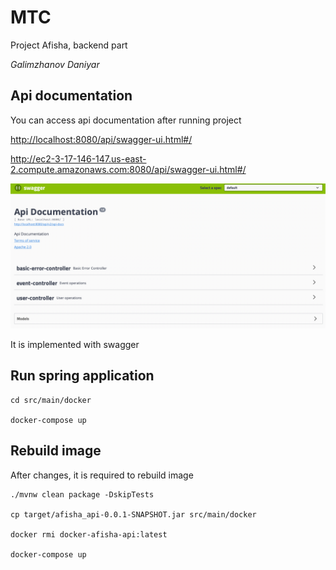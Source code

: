 # МТС

Project Afisha, backend part

_Galimzhanov Daniyar_ 


## Api documentation

You can access api documentation after running project

<http://localhost:8080/api/swagger-ui.html#/>

<http://ec2-3-17-146-147.us-east-2.compute.amazonaws.com:8080/api/swagger-ui.html#/>

![swagger](screenshots/img.png)

It is implemented with swagger

## Run spring application

```
cd src/main/docker

docker-compose up
```

## Rebuild image

After changes, it is required to rebuild image

```
./mvnw clean package -DskipTests

cp target/afisha_api-0.0.1-SNAPSHOT.jar src/main/docker

docker rmi docker-afisha-api:latest

docker-compose up
```